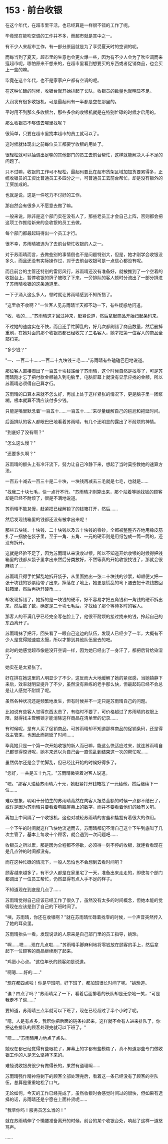 <link rel="stylesheet" href="../../styles/text.css" />
<h1>153 · 前台收银</h1>

在这个年代，在超市里干活，也已经算是一样很不错的工作了呢。

毕竟现在能吹空调的工作并不多，而超市就是其中之一。

有不少人来超市工作，有一部分原因就是为了享受夏天时的空调的呢。

而每当到了夏天，超市里的生意也会更火爆一些，因为有不少人会为了吹空调而来逛超市呢，哪怕原来不想来的，在超市里看到想要买的东西或者促销商品，也会买上一些的嘛。

毕竟在这个年代，也不是家家户户都有空调的呢。

在这种忙碌的时候，收银台就开始排起了长队，收银员的数量也就明显不足。

大润发有很多收银机，可是最起码有一半都是空在那里的。

平时用不到那么多收银台，那些多余的收银机就是在特别忙碌的时候才启用的。

那么收银员不够该去哪里找呢？

很简单，只要在超市里找本超市的员工就可以了。

这时候就体现出之前每位员工都要学收银的用处了。

很轻松就可以抽调出足够的其他部门的员工去前台帮忙，这样就能解决人手不足的问题了。

只不过嘛，收银的工作可不轻松，最起码要比在超市货架区域加加货要累得多，正统收银员的工资比普通员工多四分之一，可普通员工去前台帮忙，却是没有额外的工资加成的。

也就是说，这是一件吃力不讨好的工作。

那自然会有很多人不愿意去做了嘛。

一般来说，除非是这个部门实在没有人了，那些老员工才会自己上阵，否则都会把这项工作推给新来的会收银的员工去做。

每个部门都最起码得出一个员工才行。

很不幸，苏雨晴被选为了去前台帮忙收银的人之一。

对于苏雨晴而言，去做些别的事情倒也不是问题特别大，但是，她才刚学会收银没多久，而且还没有实际操作过，对于去前台收银可是一点信心都没有呢。

而且前台的主管还特别的雷厉风行，苏雨晴还没有准备好，就被推到了一个空着的收银台上，暂停收银的牌子被取了下来，一旁排队的客人顿时分流出了一部分排进了苏雨晴收银的这条通道里。

一下子涌入这么多人，顿时就让苏雨晴感到不知所措了。

"这里收不收啊？"一位客人见苏雨晴半天都不动一下，有些疑惑地问道。

"收、收的......"苏雨晴这才回过神来，赶紧说道，然后拿起商品开始扫起条码来。

不过她的速度实在不快，而且还手忙脚乱的，好几次都刷错了商品数量，然后删掉重刷，在她对面的那个收银员都已经收完了三名客人，她才把第一位客人的商品全部扫完。

"多少钱？"

"一、一百二十......一百二十九块钱三毛......"苏雨晴有些磕磕巴巴地说道。

那位客人直接掏出了一百五十块钱递给了苏雨晴，这个时候自然是找零了，可是苏雨晴刚才忘了把付款金额输入到电脑里，电脑屏幕上就没有显示应找的金额，所以苏雨晴必须得自己算才行。

苏雨晴的口算本来就不怎么好，再加上处于这样紧张的情况下，更是脑子里一团浆糊，根本就算不清应该付多少钱。

只能是嘴里默念着'一百五十......一百五十......'来尽量缓解自己的尴尬和拖延时间。

后面排队的客人都眼巴巴地看着苏雨晴，有几个还明显的露出了不耐烦的神情。

"到底好了没有啊？"

"怎么这么慢？"

"还要多久啊？"

苏雨晴的额头上有冷汗流下，努力让自己冷静下来，想起了当时莫空教她的速算方法。

一百五十减去一百三十是二十块，一块钱再减去三毛就是七毛，也就是......

"找我二十块七毛，快一点行不行。"苏雨晴才刚算出来，那个站着等她找钱的顾客却是已经不耐烦了，很是不满地说道。

苏雨晴不敢怠慢，赶紧把已经解锁了的钱箱打开，然后......

然后发现钱箱里的钱都还没有被拿出来呢！

那些五块钱、十块钱、二十块钱以及五十块钱的零钞，全都被整整齐齐地用橡皮筋扎了一捆放在袋子里，至于一角、五角、一元的硬币则是用纸包成一筒一筒的，还没有拆开。

这就是经验不足了，因为苏雨晴从来没收过银，所以不知道开始收银的时候得把钱箱里的钱都从袋子里拿出来然后分类放好，不然等真的开始收银找钱了，那就会很麻烦了......

苏雨晴只得手忙脚乱地拆开袋子，从里面抽出一张二十块钱的钞票，却顺便又把一张十块钱的钞票给带了出来，掉落在了地上，她更是慌乱的弯下腰去把十块钱放回钱箱里，然后再拆开硬币......

却发现拆错了，她拆的是一块钱的硬币，好不容易才把五角钱和一角钱的硬币拆出来，然后数了数，确定是二十块七毛后，才找给了那个等待多时的客人。

那客人的不满几乎已经完全写在脸上了，他很不耐烦的接过找来的钱，拎起自己的东西离开了。

苏雨晴抹了把汗，回头看了一眼自己这边的队伍，发现人已经少了一半，大概有不少人是觉得她速度太慢，所以才排到其他队伍里去的吧。

此时的她感觉超市像是没开空调一样，因为她已经出了一身汗了，都把后背给染湿了。

她实在是太紧张了。

好在排在她这里的人明显少了不少，这反而大大地缓解了她的紧张感，当她镇静下来后，效率就明显提升了不少，虽然没有熟练的老手那么快，但最起码已经不会总是让人感觉不耐烦了呢。

虽然各种状况还是频繁地发生，但有时候并不一定只是苏雨晴自己的问题。

比如说有些客人觉得东西太贵了，有临时不要了，可价格超过了苏雨晴的权限上限，就得找主管解锁才能消除这样商品在清单里的记录......

有时候呢，是有人买了促销商品，可苏雨晴却不知道那样商品的促销条码，还是得找主管来，也因此而拖延了时间......

毕竟她只是一个第一次开始收银的新人而已嘛，能这么快适应过来，就连苏雨晴自己都觉得惊讶呢，她本来还以为自己会一直慌乱到结束这一次的帮忙呢......

虽然偶尔还是会手忙脚乱，但已经比开始的时候好得多了。

"您好，一共是五十九元。"苏雨晴微笑着对客人说道。

"嗯。"那客人递给苏雨晴六十元，她赶紧打开钱箱找了一元给他，然后继续下一位......

难以想象，明明十分怕生的苏雨晴竟然在向客人报总金额的时候一点都不结巴了，或许是因为苏雨晴只要看着电脑屏幕上的数字，而并不要看着他们的脸有关吧。

再加上中间隔了一个收银机，这也对减轻苏雨晴的害羞和尴尬有着很大的作用。

一个下午的时间就这样飞快地流逝而去，苏雨晴都记不清自己这个下午到底叫了几次主管了，基本上每收十个顾客，就会遇到一次问题吧......

收银员之所以累，那是因为全程都不停歇，必须得一刻不停的收银，就连看看现在是几点钟的时间都没有。

而在这种忙碌的情况下，一般人恐怕也不会想到去看时间吧？

顾客越来越多了，有不少人都是在家里宅了一天，准备出来走走的，即使每个部门都调出了一位员工帮忙，仍然显得有点人手不足的样子。

不知道现在到底是几点了......

苏雨晴觉得自己应该已经工作了很久了，虽然没有太多的时间概念，但她本能的觉得现在应该是到了自己的下班时间了。

"咦，苏雨晴，你还在收银啊？"就在苏雨晴忙碌着找零的时候，一个声音突然传入了她的耳朵里。

苏雨晴抬头一看，发现说话的人原来是自己部门里的员工指导，姚玲。

"啊......嗯......现在几点啦......"苏雨晴手脚麻利地将零钱放在顾客的手上，然后拿起下一位顾客的商品继续刷了起来。

"鸡蛋小心点。"这位年长的顾客如是说道。

"啊嗯......好的......"

"现在都四点啦！你是早班吧，好下班了，都加班很长时间了呢。"姚玲道。

"诶？四点了吗？"苏雨晴呆了一下，看着后面排着的长队却是无奈地一笑，"可是我走不了诶......"

要知道，苏雨晴三点半就可以下班了，现在已经超过了半个小时了呢。

"嗯，人是有点多，我帮你把后面的链条拉起来，这样就不会有人进来排队了，你把这些排队的顾客处理完就可以下班了。"

"嗯......"苏雨晴用力地点了点头。

她现在都已经觉得有些眼花了，屏幕上的字都有些模糊了，真不知道那些专门做收银工作的人是怎么坚持下来的。

难怪说收银员很少有做得长的，果然有道理啊......

苏雨晴强作精神将剩下的顾客全部处理完后，看着这一条已经没有了顾客的空队伍，总算是重重地松了口气。

无论如何，今天的工作已经完成了，虽然收银时会感觉时间过的很快，但如果有选择的话，苏雨晴还是宁愿在上面补货呢......

"我草你吗！服务员怎么当的！"

就在苏雨晴伸了个懒腰准备离开的时候，前台的某个收银台处，响起了这样一道怒骂声。

......
